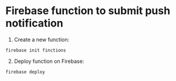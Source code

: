 # Firebase function to submit push notification

1. Create a new function:

```
firebase init finctions
```

2. Deploy function on Firebase:

```
firebase deploy
```
